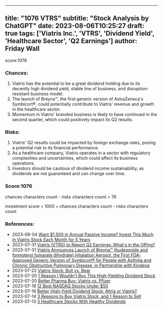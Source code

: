 
---
title: "1076 VTRS"
subtitle: "Stock Analysis by ChatGPT"
date: 2023-08-06T10:25:27
draft: true
tags: ['Viatris Inc.', 'VTRS', 'Dividend Yield', 'Healthcare Sector', 'Q2 Earnings']
author: Friday Wall
---

score:1076
### Chances:
1. Viatris has the potential to be a great dividend holding due to its decently high dividend yield, stable line of business, and disruption-resistant business model.
2. The launch of Breyna™, the first generic version of AstraZeneca's Symbicort®, could potentially contribute to Viatris' revenue and growth in the healthcare sector.
3. Momentum in Viatris' branded business is likely to have continued in the second quarter, which could positively impact its Q2 results.
### Risks:
1. Viatris' Q2 results could be impacted by foreign exchange rates, posing a potential risk to its financial performance.
2. As a healthcare company, Viatris operates in a sector with regulatory complexities and uncertainties, which could affect its business operations.
3. Investors should be cautious of dividend income sustainability, as dividends are not guaranteed and can change over time.
### Score:1076
chances characters count - risks characters count = 76

investment score = 1000 + chances characters count - risks characters count
### References:
- 2023-08-04 [Want $1,500 in Annual Passive Income? Invest This Much in Viatris Stock Each Month for 5 Years](https://finance.yahoo.com/m/6d7bac0d-0172-3430-8322-466b9d83aa85/want-%241%2C500-in-annual-passive.html?.tsrc=rss)
- 2023-07-31 [Viatris (VTRS) to Report Q2 Earnings: What's in the Offing?](https://finance.yahoo.com/news/viatris-vtrs-report-q2-earnings-154500090.html?.tsrc=rss)
- 2023-07-31 [Viatris Announces Launch of Breyna™ (budesonide and formoterol fumarate dihydrate) Inhalation Aerosol, the First FDA-Approved Generic Version of Symbicort® for People with Asthma and Chronic Obstructive Pulmonary Disease, in Partnership with Kindeva](https://finance.yahoo.com/news/viatris-announces-launch-breyna-budesonide-105900094.html?.tsrc=rss)
- 2023-07-22 [Viatris Stock: Bull vs. Bear](https://finance.yahoo.com/m/4de6572a-14a7-3076-ab03-3c1c43178afe/viatris-stock%3A-bull-vs.-bear.html?.tsrc=rss)
- 2023-07-20 [1 Reason I Wouldn't Buy This High-Yielding Dividend Stock](https://finance.yahoo.com/m/66534c79-ee68-3f59-8ece-2827ae3b06ca/1-reason-i-wouldn%27t-buy-this.html?.tsrc=rss)
- 2023-07-20 [Better Pharma Buy: Viatris vs. Pfizer](https://finance.yahoo.com/m/73d4913d-045a-34ab-bc36-a73e4b8d0973/better-pharma-buy%3A-viatris.html?.tsrc=rss)
- 2023-07-19 [12 Best NASDAQ Stocks Under $50](https://finance.yahoo.com/news/12-best-nasdaq-stocks-under-121814824.html?.tsrc=rss)
- 2023-07-16 [Better High-Yield Dividend Stock: Altria or Viatris?](https://finance.yahoo.com/m/1d33cac3-1f90-3229-ba2d-9a1d8054e8c8/better-high-yield-dividend.html?.tsrc=rss)
- 2023-07-14 [3 Reasons to Buy Viatris Stock, and 1 Reason to Sell](https://finance.yahoo.com/m/ff910f4b-cd6e-3037-9db6-6c0c4cbf8b80/3-reasons-to-buy-viatris.html?.tsrc=rss)
- 2023-07-13 [3 Healthcare Stocks With Healthy Dividends](https://finance.yahoo.com/m/ebf1617d-8eb4-3014-a5ba-81f09d54e65c/3-healthcare-stocks-with.html?.tsrc=rss)


                